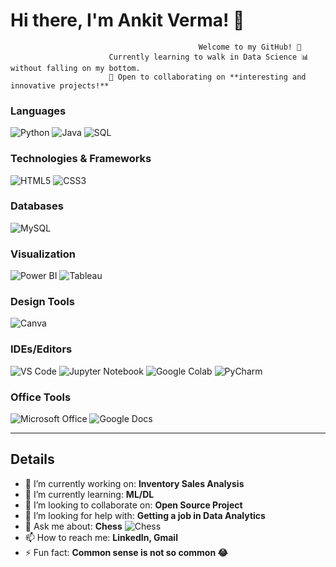 # Hi there, I'm Ankit Verma! 👋  

                                              Welcome to my GitHub! 🚀  
                          Currently learning to walk in Data Science 📊 without falling on my bottom.  
                          🌟 Open to collaborating on **interesting and innovative projects!**


### **Languages**
![Python](https://img.shields.io/badge/-Python-3776AB?logo=python&logoColor=white) ![Java](https://img.shields.io/badge/-Java-007396?logo=java&logoColor=white) ![SQL](https://img.shields.io/badge/-SQL-4479A1?logo=postgresql&logoColor=white)

### **Technologies & Frameworks**
![HTML5](https://img.shields.io/badge/-HTML5-E34F26?logo=html5&logoColor=white) ![CSS3](https://img.shields.io/badge/-CSS3-1572B6?logo=css3&logoColor=white)

### **Databases**
![MySQL](https://img.shields.io/badge/-MySQL-4479A1?logo=mysql&logoColor=white)

### **Visualization**
![Power BI](https://img.shields.io/badge/-Power_BI-F2C811?logo=powerbi&logoColor=black) ![Tableau](https://img.shields.io/badge/-Tableau-E97627?logo=tableau&logoColor=white)

### **Design Tools**
![Canva](https://img.shields.io/badge/-Canva-00C4CC?logo=canva&logoColor=white) 

### **IDEs/Editors**
![VS Code](https://img.shields.io/badge/-VS_Code-0078D4?logo=visual-studio-code&logoColor=white) ![Jupyter Notebook](https://img.shields.io/badge/-Jupyter-EEA320?logo=jupyter&logoColor=black) ![Google Colab](https://img.shields.io/badge/-Google_Colab-F9AB00?logo=google-colab&logoColor=black) ![PyCharm](https://img.shields.io/badge/-PyCharm-000000?logo=pycharm&logoColor=white)

### **Office Tools**
![Microsoft Office](https://img.shields.io/badge/-Microsoft_Office-D83B01?logo=microsoft-office&logoColor=white) ![Google Docs](https://img.shields.io/badge/-Google_Docs-4285F4?logo=google-docs&logoColor=white)

---

## **Details**

- 🔭 I’m currently working on: **Inventory Sales Analysis**  
- 🌱 I’m currently learning: **ML/DL**  
- 👯 I’m looking to collaborate on: **Open Source Project**  
- 🤔 I’m looking for help with: **Getting a job in Data Analytics**  
- 💬 Ask me about: **Chess** ![Chess](https://img.shields.io/badge/-Chess-000000?logo=chess-dot-com&logoColor=white)  
- 📫 How to reach me: **LinkedIn, Gmail**  
- ⚡ Fun fact: **Common sense is not so common 😂**
